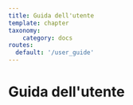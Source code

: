 ```yaml
---
title: Guida dell'utente
template: chapter
taxonomy:
    category: docs
routes:
  default: '/user_guide'
---
```


# Guida dell'utente
